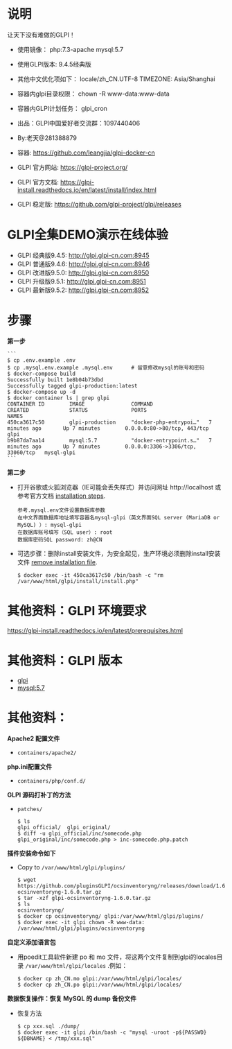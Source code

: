 # 说明

让天下没有难做的GLPI！


* 使用镜像：	php:7.3-apache
				mysql:5.7
* 使用GLPI版本:	9.4.5经典版
* 其他中文优化项如下：
	locale/zh_CN.UTF-8
	TIMEZONE: Asia/Shanghai
* 容器内glpi目录权限：	chown -R www-data:www-data
* 容器内GLPI计划任务：	glpi_cron

* 出品：GLPI中国爱好者交流群：1097440406
* By:老天@281388879
* 容器: https://github.com/leangjia/glpi-docker-cn
* GLPI 官方网站: https://glpi-project.org/
* GLPI 官方文档: https://glpi-install.readthedocs.io/en/latest/install/index.html
* GLPI 稳定版: https://github.com/glpi-project/glpi/releases
# GLPI全集DEMO演示在线体验
* GLPI 经典版9.4.5: http://glpi.glpi-cn.com:8945
* GLPI 普通版9.4.6: http://glpi.glpi-cn.com:8946
* GLPI 改进版9.5.0: http://glpi.glpi-cn.com:8950
* GLPI 升级版9.5.1: http://glpi.glpi-cn.com:8951
* GLPI 最新版9.5.2: http://glpi.glpi-cn.com:8952



# 步骤

**第一步**

    ```
    $ cp .env.example .env
    $ cp .mysql.env.example .mysql.env      # 留意修改mysql的账号和密码
    $ docker-compose build
    Successfully built 1e8b04b73dbd
    Successfully tagged glpi-production:latest
    $ docker-compose up -d
    $ docker container ls | grep glpi
    CONTAINER ID        IMAGE               COMMAND                  CREATED             STATUS              PORTS                               NAMES
    450ca3617c50        glpi-production     "docker-php-entrypoi…"   7 minutes ago       Up 7 minutes        0.0.0.0:80->80/tcp, 443/tcp         glpi
    b9b87da7aa14        mysql:5.7           "docker-entrypoint.s…"   7 minutes ago       Up 7 minutes        0.0.0.0:3306->3306/tcp, 33060/tcp   mysql-glpi
    ```


**第二步**

* 打开谷歌或火狐浏览器（IE可能会丢失样式）并访问网址 http://localhost 或参考官方文档 [installation steps](https://glpi-install.readthedocs.io/en/latest/install/index.html#installation).

    ```
    参考.mysql.env文件设置数据库参数
    在中文界面数据库地址填写容器名mysql-glpi（英文界面SQL server (MariaDB or MySQL) ）: mysql-glpi
    在数据库账号填写（SQL user）: root
    数据库密码SQL password: zh@CN
    ```

* 可选步骤：删除install安装文件，为安全起见，生产环境必须删除install安装文件 [remove installation file](https://glpi-install.readthedocs.io/en/latest/install/index.html#post-installation).

    ```
    $ docker exec -it 450ca3617c50 /bin/bash -c "rm /var/www/html/glpi/install/install.php"
    ```



# 其他资料：GLPI 环境要求

https://glpi-install.readthedocs.io/en/latest/prerequisites.html

# 其他资料：GLPI 版本

* [glpi](https://github.com/glpi-project/glpi/releases)
* [mysql:5.7](https://hub.docker.com/_/mysql)


# 其他资料：

**Apache2 配置文件**

* ``containers/apache2/``

**php.ini配置文件**

* ``containers/php/conf.d/``

**GLPI 源码打补丁的方法**

* ``patches/``

  ```
  $ ls
  glpi_official/  glpi_original/
  $ diff -u glpi_official/inc/somecode.php glpi_original/inc/somecode.php > inc-somecode.php.patch
  ```

**插件安装命令如下**

* Copy to ``/var/www/html/glpi/plugins/`` 

  ```
  $ wget https://github.com/pluginsGLPI/ocsinventoryng/releases/download/1.6.0/glpi-ocsinventoryng-1.6.0.tar.gz
  $ tar -xzf glpi-ocsinventoryng-1.6.0.tar.gz
  $ ls
  ocsinventoryng/
  $ docker cp ocsinventoryng/ glpi:/var/www/html/glpi/plugins/
  $ docker exec -it glpi chown -R www-data: /var/www/html/glpi/plugins/ocsinventoryng
  ```

**自定义添加语言包**

* 用poedit工具软件新建 po 和 mo 文件，将这两个文件复制到glpi的locales目录 ``/var/www/html/glpi/locales`` .例如：

  ```
  $ docker cp zh_CN.mo glpi:/var/www/html/glpi/locales/
  $ docker cp zh_CN.po glpi:/var/www/html/glpi/locales/
  ```

**数据恢复操作：恢复 MySQL 的 dump 备份文件**

* 恢复方法

  ```
  $ cp xxx.sql ./dump/
  $ docker exec -it glpi /bin/bash -c "mysql -uroot -p${PASSWD} ${DBNAME} < /tmp/xxx.sql"
  ```
